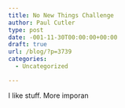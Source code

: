 ```yaml
---
title: No New Things Challenge
author: Paul Cutler
type: post
date: -001-11-30T00:00:00+00:00
draft: true
url: /blog/?p=3739
categories:
  - Uncategorized

---
```

I like stuff. More imporan